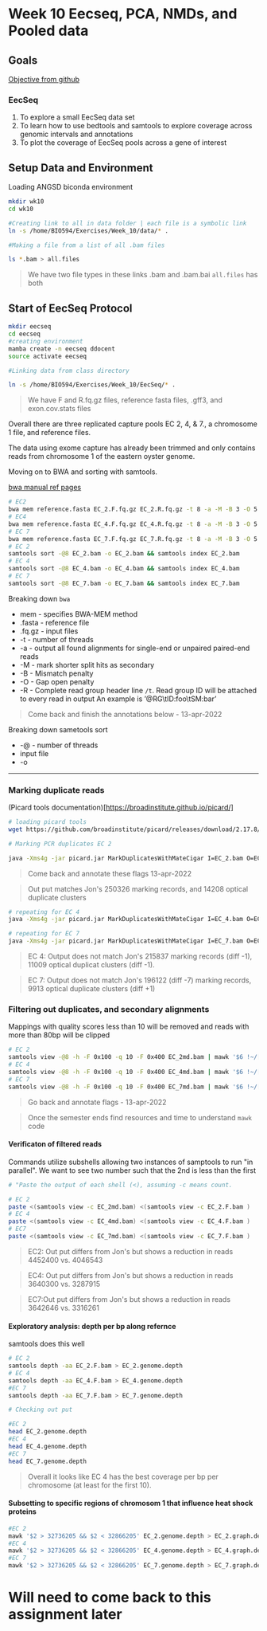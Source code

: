 # Week 10 Eecseq, PCA, NMDs, and Pooled data

## Goals

[Objective from github](https://github.com/jpuritz/BIO_594_2022/tree/main/Exercises/Week10)

### EecSeq

1. To explore a small EecSeq data set
2. To learn how to use bedtools and samtools to explore coverage across genomic intervals and annotations
3. To plot the coverage of EecSeq pools across a gene of interest

## Setup Data and Environment

Loading ANGSD biconda environment

```bash
mkdir wk10
cd wk10

#Creating link to all in data folder | each file is a symbolic link
ln -s /home/BIO594/Exercises/Week_10/data/* .

#Making a file from a list of all .bam files

ls *.bam > all.files
```
>We have two file types in these links .bam and .bam.bai `all.files` has both

## Start of EecSeq Protocol

```bash
mkdir eecseq
cd eecseq
#creating environment
mamba create -n eecseq ddocent
source activate eecseq 

#Linking data from class directory

ln -s /home/BIO594/Exercises/Week_10/EecSeq/* .
```
> We have F and R.fq.gz files, reference fasta files, .gff3, and exon.cov.stats files

Overall there are three replicated capture pools EC 2, 4, & 7., a chromosome 1 file, and reference files.

The data using exome capture has already been trimmed and only contains reads from chromosome 1 of the eastern oyster genome.

Moving on to BWA and sorting with samtools.

[bwa manual ref pages](http://bio-bwa.sourceforge.net/bwa.shtml)

```bash
# EC2
bwa mem reference.fasta EC_2.F.fq.gz EC_2.R.fq.gz -t 8 -a -M -B 3 -O 5 -R "@RG\tID:EC_2\tSM:EC_2\tPL:Illumina" 2> bwa.EC_2.log | samtools view -@4 -q 1 -SbT reference.fasta - > EC_2.bam
# EC4
bwa mem reference.fasta EC_4.F.fq.gz EC_4.R.fq.gz -t 8 -a -M -B 3 -O 5 -R "@RG\tID:EC_4\tSM:EC_4\tPL:Illumina" 2> bwa.EC_4.log | samtools view -@4 -q 1 -SbT reference.fasta - > EC_4.bam
# EC 7
bwa mem reference.fasta EC_7.F.fq.gz EC_7.R.fq.gz -t 8 -a -M -B 3 -O 5 -R "@RG\tID:EC_7\tSM:EC_7\tPL:Illumina" 2> bwa.EC_7.log | samtools view -@4 -q 1 -SbT reference.fasta - > EC_7.bam
# EC 2
samtools sort -@8 EC_2.bam -o EC_2.bam && samtools index EC_2.bam 
# EC 4
samtools sort -@8 EC_4.bam -o EC_4.bam && samtools index EC_4.bam 
# EC 7
samtools sort -@8 EC_7.bam -o EC_7.bam && samtools index EC_7.bam 
```
Breaking down `bwa` 
* mem - specifies BWA-MEM method
* .fasta - reference file
* .fq.gz - input files
* -t - number of threads
* -a - output all found alignments for single-end or unpaired paired-end reads
* -M - mark shorter split hits as secondary
* -B - Mismatch penalty
* -O - Gap open penalty
* -R - Complete read group header line `/t`. Read group ID will be attached to every read in output An example is ’@RG\tID:foo\tSM:bar’

> Come back and finish the annotations below - 13-apr-2022

Breaking down sametools sort
* -@ - number of threads
* input file
* -o 
----------------------------------

### Marking duplicate reads

(Picard tools documentation)[https://broadinstitute.github.io/picard/]

```bash
# loading picard tools
wget https://github.com/broadinstitute/picard/releases/download/2.17.8/picard.jar

# Marking PCR duplicates EC 2

java -Xms4g -jar picard.jar MarkDuplicatesWithMateCigar I=EC_2.bam O=EC_2md.bam M=EC_2_dup_metrics.txt MINIMUM_DISTANCE=300
```
> Come back and annotate these flags 13-apr-2022

> Out put matches Jon's 250326 marking records, and 14208 optical duplicate clusters

```bash
# repeating for EC 4
java -Xms4g -jar picard.jar MarkDuplicatesWithMateCigar I=EC_4.bam O=EC_4md.bam M=EC_4_dup_metrics.txt MINIMUM_DISTANCE=300

# repeating for EC 7
java -Xms4g -jar picard.jar MarkDuplicatesWithMateCigar I=EC_7.bam O=EC_7md.bam M=EC_7_dup_metrics.txt MINIMUM_DISTANCE=300
```
> EC 4: Output does not match Jon's 215837 marking records (diff -1), 11009 optical duplicat clusters (diff -1).

> EC 7: Output does not match Jon's 196122 (diff -7) marking records, 9913  optical duplicate clusters (diff +1)

### Filtering out duplicates, and secondary alignments

Mappings with quality scores less than 10 will be removed and reads with more than 80bp will be clipped

```bash
# EC 2
samtools view -@8 -h -F 0x100 -q 10 -F 0x400 EC_2md.bam | mawk '$6 !~/[8-9].[SH]/ && $6 !~ /[1-9][0-9].[SH]/'| samtools view -@8 -b > EC_2.F.bam 
# EC 4
samtools view -@8 -h -F 0x100 -q 10 -F 0x400 EC_4md.bam | mawk '$6 !~/[8-9].[SH]/ && $6 !~ /[1-9][0-9].[SH]/'| samtools view -@8 -b > EC_4.F.bam 
# EC 7
samtools view -@8 -h -F 0x100 -q 10 -F 0x400 EC_7md.bam | mawk '$6 !~/[8-9].[SH]/ && $6 !~ /[1-9][0-9].[SH]/'| samtools view -@8 -b > EC_7.F.bam
```
> Go back and annotate flags - 13-apr-2022

> Once the semester ends find resources and time to understand `mawk` code

#### Verificaton of filtered reads

Commands utilize subshells allowing two instances of samptools to run "in parallel". We want to see two number such that the 2nd is less than the first

```bash
# "Paste the output of each shell (<), assuming -c means count.

# EC 2
paste <(samtools view -c EC_2md.bam) <(samtools view -c EC_2.F.bam )
# EC 4
paste <(samtools view -c EC_4md.bam) <(samtools view -c EC_4.F.bam )
# EC7
paste <(samtools view -c EC_7md.bam) <(samtools view -c EC_7.F.bam )
```
>EC2: Out put differs from Jon's but shows a reduction in reads 4452400 vs. 4046543

>EC4: Out put differs from Jon's but shows a reduction in reads 3640300 vs. 3287915

>EC7:Out put differs from Jon's but shows a reduction in reads 3642646 vs. 3316261

#### Exploratory analysis: depth per bp along refernce

samtools does this well

```bash
# EC 2
samtools depth -aa EC_2.F.bam > EC_2.genome.depth
# EC 4
samtools depth -aa EC_4.F.bam > EC_4.genome.depth
#EC 7
samtools depth -aa EC_7.F.bam > EC_7.genome.depth

# Checking out put

#EC 2
head EC_2.genome.depth
#EC 4
head EC_4.genome.depth
#EC 7
head EC_7.genome.depth

```

> Overall it looks like EC 4 has  the best coverage per bp per chromosome (at least for the first 10).

#### Subsetting to specific regions of chromosom 1 that influence heat shock proteins

```bash
#EC 2
mawk '$2 > 32736205 && $2 < 32866205' EC_2.genome.depth > EC_2.graph.depth
#EC 4 
mawk '$2 > 32736205 && $2 < 32866205' EC_4.genome.depth > EC_4.graph.depth
#EC 7 
mawk '$2 > 32736205 && $2 < 32866205' EC_7.genome.depth > EC_7.graph.depth 
```
# Will need to come back to this assignment later